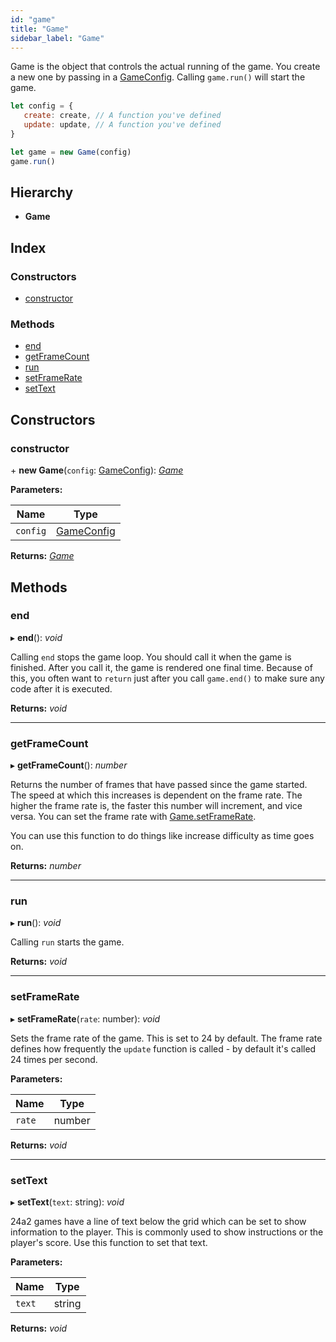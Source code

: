 ```yaml
---
id: "game"
title: "Game"
sidebar_label: "Game"
---
```


Game is the object that controls the actual running of the game. You
create a new one by passing in a [GameConfig](../../interfaces/gameconfig). Calling `game.run()`
will start the game.

```javascript
let config = {
   create: create, // A function you've defined
   update: update, // A function you've defined
}

let game = new Game(config)
game.run()
```

## Hierarchy

* **Game**

## Index

### Constructors

* [constructor](../game#constructor)

### Methods

* [end](../game#end)
* [getFrameCount](../game#getframecount)
* [run](../game#run)
* [setFrameRate](../game#setframerate)
* [setText](../game#settext)

## Constructors

###  constructor

\+ **new Game**(`config`: [GameConfig](../../interfaces/gameconfig)): *[Game](../game)*

**Parameters:**

Name | Type |
------ | ------ |
`config` | [GameConfig](../../interfaces/gameconfig) |

**Returns:** *[Game](../game)*

## Methods

###  end

▸ **end**(): *void*

Calling `end` stops the game loop. You should call it when the game is
finished. After you call it, the game is rendered one final time. Because
of this, you often want to `return` just after you call `game.end()` to
make sure any code after it is executed.

**Returns:** *void*

___

###  getFrameCount

▸ **getFrameCount**(): *number*

Returns the number of frames that have passed since the game started. The
speed at which this increases is dependent on the frame rate. The higher
the frame rate is, the faster this number will increment, and vice versa.
You can set the frame rate with [Game.setFrameRate](../game#setframerate).

You can use this function to do things like increase difficulty as time
goes on.

**Returns:** *number*

___

###  run

▸ **run**(): *void*

Calling `run` starts the game.

**Returns:** *void*

___

###  setFrameRate

▸ **setFrameRate**(`rate`: number): *void*

Sets the frame rate of the game. This is set to 24 by default. The frame
rate defines how frequently the `update` function is called - by default
it's called 24 times per second.

**Parameters:**

Name | Type |
------ | ------ |
`rate` | number |

**Returns:** *void*

___

###  setText

▸ **setText**(`text`: string): *void*

24a2 games have a line of text below the grid which can be set to show
information to the player. This is commonly used to show instructions or
the player's score. Use this function to set that text.

**Parameters:**

Name | Type |
------ | ------ |
`text` | string |

**Returns:** *void*
